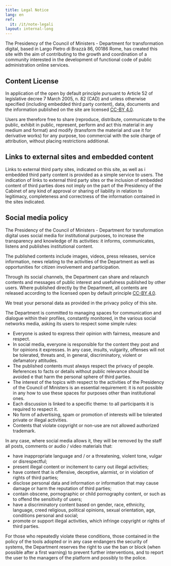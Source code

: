 ```yaml
---
title: Legal Notice
lang: en
ref:
  it: /it/note-legali
layout: internal-long
---
```


The Presidency of the Council of Ministers - Department for transformation
digital, based in Largo Pietro di Brazzà 86, 00186 Rome, has created
this site with the aim of contributing to the growth and coordination of
a community interested in the development of functional code
of public administration online services.

## Content License

In application of the open by default principle pursuant to Article 52 of
legislative decree 7 March 2005, n. 82 (CAD) and unless otherwise
specified (including embedded third party content), data, documents and
the information published on the site are licensed
[CC-BY 4.0](https://creativecommons.org/licenses/by/4.0/legalcode.it).

Users are therefore free to share (reproduce, distribute,
communicate to the public, exhibit in public, represent, perform and act
this material in any medium and format) and modify (transform the
material and use it for derivative works) for any purpose, too
commercial with the sole charge of attribution, without placing restrictions
additional.

## Links to external sites and embedded content

Links to external third party sites, indicated on this site, as well as i
embedded third party content is provided as a simple service to users.
The indication of links to external third party sites or the inclusion of
embedded content of third parties does not imply on the part of the Presidency of the
Cabinet of any kind of approval or sharing of
liability in relation to legitimacy, completeness and
correctness of the information contained in the sites indicated.

## Social media policy

The Presidency of the Council of Ministers - Department for transformation
digital uses social media for institutional purposes, to increase the
transparency and knowledge of its activities: it informs, communicates, listens and
publishes institutional content.

The published contents include images, videos, press releases,
service information, news relating to the activities of the Department as well as
opportunities for citizen involvement and participation.

Through its social channels, the Department can share and relaunch
contents and messages of public interest and usefulness published by other users.
Where published directly by the Department, all contents are
released according to the licensed open by default principle
[CC-BY 4.0](https://creativecommons.org/licenses/by/4.0/legalcode.it).

We treat your personal data as provided in the privacy policy of this
site.

The Department is committed to managing spaces for communication and dialogue
within their profiles, constantly monitored, in the various social networks
media, asking its users to respect some simple rules:

* Everyone is asked to express their opinion with fairness, measure and respect.
* In social media, everyone is responsible for the content they post and for
  opinions it expresses. In any case, insults, vulgarity, offenses will not be tolerated,
  threats and, in general, discriminatory, violent or defamatory attitudes.
* The published contents must always respect the privacy of people.
  References to facts or details without public relevance should be avoided e
  that harm the personal sphere of third parties.
* The interest of the topics with respect to the activities of the Presidency of the
  Council of Ministers is an essential requirement: it is not possible in any
  how to use these spaces for purposes other than institutional ones.
* Each discussion is linked to a specific theme: to all participants it is
  required to respect it.
* No form of advertising, spam or promotion of interests will be tolerated
  private or illegal activities.
* Contents that violate copyright or non-use are not allowed
  authorized trademark.

In any case, where social media allows it, they will be removed by the staff
all posts, comments or audio / video materials that:

* have inappropriate language and / or a threatening, violent tone,
  vulgar or disrespectful;
* present illegal content or incitement to carry out illegal activities;
* have content that is offensive, deceptive, alarmist, or in violation of
  rights of third parties;
* disclose personal data and information or information that may cause damage or harm
  the reputation of third parties;
* contain obscene, pornographic or child pornography content, or
  such as to offend the sensitivity of users;
* have a discriminatory content based on gender, race, ethnicity, language, creed
  religious, political opinions, sexual orientation, age, conditions
  personal and social;
* promote or support illegal activities, which infringe copyright or rights
  of third parties.

For those who repeatedly violate these conditions, those contained in the
policy of the tools adopted or in any case endangers the security of
systems, the Department reserves the right to use the ban or block
(when possible after a first warning) to prevent further interventions,
and to report the user to the managers of the platform and possibly to the
police.
